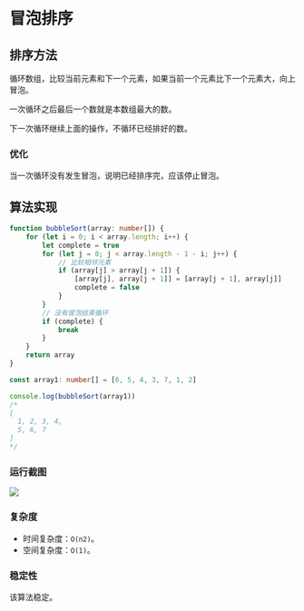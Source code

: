 # 冒泡排序

## 排序方法

循环数组，比较当前元素和下一个元素，如果当前一个元素比下一个元素大，向上冒泡。

一次循环之后最后一个数就是本数组最大的数。

下一次循环继续上面的操作，不循环已经排好的数。

### 优化

当一次循环没有发生冒泡，说明已经排序完，应该停止冒泡。

## 算法实现

```ts
function bubbleSort(array: number[]) {
    for (let i = 0; i < array.length; i++) {
        let complete = true
        for (let j = 0; j < array.length - 1 - i; j++) {
            // 比较相邻元素
            if (array[j] > array[j + 1]) {
                [array[j], array[j + 1]] = [array[j + 1], array[j]]
                complete = false
            }
        }
        // 没有冒泡结束循环
        if (complete) {
            break
        }
    }
    return array
}

const array1: number[] = [6, 5, 4, 3, 7, 1, 2]

console.log(bubbleSort(array1))
/* 
[
  1, 2, 3, 4,
  5, 6, 7
]
*/
```

### 运行截图

![](https://raw.githubusercontent.com/dpy0912/PicGo/main/fix-dir/Roaming/picgo/2022/02/16/15-12-15-e965f24d7cafd25bddd8e155d695d271-20220216151214-a17b9.png)

### 复杂度

- 时间复杂度：`O(n2)`。
- 空间复杂度：`O(1)`。

### 稳定性

该算法稳定。